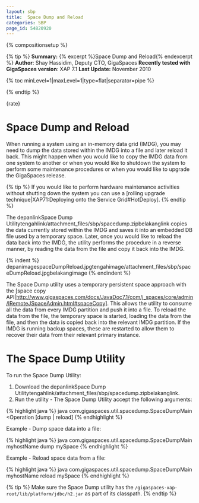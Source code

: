```yaml
---
layout: sbp
title:  Space Dump and Reload
categories: SBP
page_id: 54820920
---
```


{% compositionsetup %}

{% tip %}
**Summary:** {% excerpt %}Space Dump and Reload{% endexcerpt %}
**Author**: Shay Hassidim, Deputy CTO, GigaSpaces
**Recently tested with GigaSpaces version**: XAP 7.1
**Last Update:** November 2010

{% toc minLevel=1|maxLevel=1|type=flat|separator=pipe %}

{% endtip %}

{rate}

# Space Dump and Reload
When running a system using an in-memory data grid (IMDG), you may need to dump the data stored within the IMDG into a file and later reload it back. This might happen when you would like to copy the IMDG data from one system to another or when you would like to shutdown the system to perform some maintenance procedures or when you would like to upgrade the GigaSpaces release.


{% tip %}
If you would like to perform hardware maintenance activities without shutting down the system you can use a [rolling upgrade technique|XAP71:Deploying onto the Service Grid#HotDeploy].
{% endtip %}


The depanlinkSpace Dump Utilitytengahlink/attachment_files/sbp/spacedump.zipbelakanglink copies the data currently stored within the IMDG and saves it into an embedded DB file used by a temporary space. Later, once you would like to reload the data back into the IMDG, the utility performs the procedure in a reverse manner, by reading the data from the file and copy it back into the IMDG.


{% indent %}
depanimagespaceDumpReload.jpgtengahimage/attachment_files/sbp/spaceDumpReload.jpgbelakangimage
{% endindent %}


The Space Dump utility uses a temporary persistent space approach with the [space copy API|http://www.gigaspaces.com/docs/JavaDoc7.1/com/j_spaces/core/admin/IRemoteJSpaceAdmin.html#spaceCopy]. This allows the utility to consume all the data from every IMDG partition and push it into a file. To reload the data from the file, the temporary space is started, loading the data from the file, and then the data is copied back into the relevant IMDG partition. If the IMDG is running backup spaces, these are restarted to allow them to recover their data from their relevant primary instance.

# The Space Dump Utility
To run the Space Dump Utility:
1. Download the depanlinkSpace Dump Utilitytengahlink/attachment_files/sbp/spacedump.zipbelakanglink.
2. Run the utility - The Space Dump Utility accept the following arguments:


{% highlight java %}
java com.gigaspaces.util.spacedump.SpaceDumpMain <lookup locator> <Operation [dump | reload] <spaceName>
{% endhighlight %}


Example - Dump space data into a file:


{% highlight java %}
java com.gigaspaces.util.spacedump.SpaceDumpMain myhostName dump mySpace
{% endhighlight %}

Example - Reload space data from a file:


{% highlight java %}
java com.gigaspaces.util.spacedump.SpaceDumpMain myhostName reload mySpace
{% endhighlight %}



{% tip %}
Make sure the Space Dump utility has the `/gigaspaces-xap-root/lib/platform/jdbc/h2.jar` as part of its classpath.
{% endtip %}

